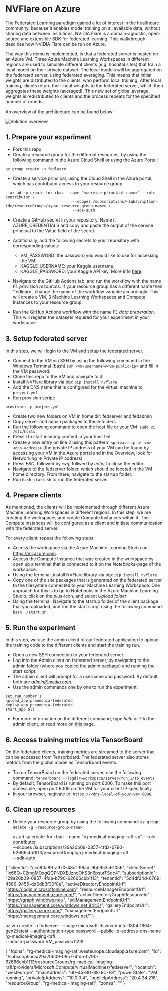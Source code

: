 # NVFlare on Azure

The Federated Learning paradigm gained a lot of interest in the healthcare community, because it enables model training on all available data, without sharing data between insitutions. 
NVIDIA Flare is a domain-agnostic, open-source and extensible SDK for federated learning. This walkthrough descibes how NVIDIA Flare can be run on Azure.

The way this demo is implemented, is that a federated server is hosted on an Azure VM. 
Three Azure Machine Learning Workspaces in different regions are used to simulate different clients (e.g. hospital sites) that train a local model on their private dataset.
The local models will be aggregated on the federated server, using federated averaging. This means that initial weights are distributed to the clients, who perform local training.
After local training, clients return their local weights to the federated server, which then aggregates these weights (averaged). This new set of global average weights is redistributed to clients and the process repeats for the specified number of rounds.

An overview of the architecture can be found below:

![Solution overview!](fedlearn.jpg "Solution overview")

## 1. Prepare your experiment
- Fork this repo
- Create a resource group for the different resources, by using the following command in the Azure Cloud Shell or using the Azure Portal:
```
az group create -n fedlearn
```

- Create a service principal, using the Cloud Shell in the Azure portal, which has contributor access to your resource group

```
  az ad sp create-for-rbac --name "<service-principal-name>" --role contributor \
                              --scopes /subscriptions/<subscription-id>/resourceGroups/<your-resource-group-name> \
                              --sdk-auth
```
- Create a GitHub secret in your repository. Name it AZURE_CREDENTIALS and copy and paste the output of the service principal to the Value field of the secret.
- Additionally, add the following secrets to your repository with corresponding values:
  - VM_PASSWORD: the password you would like to use for accessing the VM.
  - KAGGLE_USERNAME: your Kaggle username.
  - KAGGLE_PASSWORD: your Kaggle API key. More info [here](https://www.kaggle.com/docs/api).
- Navigate to the GitHub Actions tab, and run the workflow with the name *FL provision resources*. If your resource group has a different name then 'fedlearn', change the name of the workflow variable accordingly. This will create a VM, 3 Machine Learning Workspaces and Compute Instances to your resource group.

- Run the GitHub Actions workflow with the name *FL data preperation*. This will register the datasets required for your experiment in your workspace.

## 3. Setup federated server
In this step, we will login to the VM and setup the federated server.

- Connect to the VM via SSH by using the following command in the Windows Terminal (bash) `ssh <vm-username>@<vm-public-ip>` and fill in the VM password.
- Clone this repo to the VM and navigate to it.
- Install NVFlare library via pip: `pip install nvflare`
- Add the DNS name that is configured for the virtual machine to `project.yml`
- Run provision script:
```
provision -p project.yml
```
- Create two new folders on VM in home dir: fedserver and fedadmin
- Copy server and admin packages to these folders
- Run the following command to open the host file or your VM: `sudo vi /etc/hosts`
- Press *i* to start insering content in your host file
- Create a new entry on line 2 using this pattern: `<private-ip-of-vm> <dns-address>` (the private IP address of your VM can be found by accessing your VM in the Azure portal and in the Overview, look for Networking -> Private IP address)
- Press *ESC*, followed by *:wq*, follwed by *enter* to close the editor
- Navigate to the fedserver folder, which should be located in the VM home directory. From there, navigate to the startup folder.
- Run `bash start.sh` to run the federated server

## 4. Prepare clients
As mentioned, the clients will be implemented through different Azure Machine Learning Workspaces in different regions. In this step, we are creating the workspaces and create Compute Instances within it. 
The Compute Instances will be configured as a client and initiate communication with the federated server.

For every client, repeat the following steps:
- Access the workspace via the Azure Machine Learning Studio on https://ml.azure.com.
- Access the Compute Instance that was created in the workspace by open up a terminal that is connected to it on the *Notebooks*-page of the workspace.
- Using the terminal, install NVFlare library via pip: `pip install nvflare`
- Copy one of the site packages that is generated on the federated server to the filesystem connected to your Machine Learning Workspace. One approach for this is to go to Notebooks in the Azure Machine Learning Studio, click on the *plus*-icon, and select *Upload folder*.
- Using the terminal, Navigate to the startup folder of the client package that you uploaded, and run the start script using the following command: `bash ./start.sh`.

## 5. Run the experiment
In this step, we use the admin client of our federated application to upload the training code to the different clients and start the training run.

- Open a new SSH connection to your federated server.
- Log into the Admin client on federated server, by navigating to the admin folder (where you copied the admin package) and running the start script.
- The admin client will prompt for a username and password. By default, both are *admin@nvidia.com*.
- Use the admin commands one by one to run the experiment:

```
set_run_number 1
upload_app pneumonia-federated
deploy_app pneumonia-federated
start_app all
```
- For more information on the different command, type *help* or *?* to the admin client, or read more on [this](https://nvidia.github.io/NVFlare/user_guide/admin_commands.html) page.

## 6. Access training metrics via TensorBoard
On the federated clients, training metrics are streamed to the server that can be accessed from Tensorboard. The federated server also stores metrics from the global model as TensorBoard events.

- To run TensorBoard on the federated server, use the following command: `tensorboard --logdir=workspace/server/run_1/tb_events`
- By default, TensorBoard is running on port 6006. To make this port accessible, open port 6006 on the VM for your client IP specifically.
- In your browser, nagivate to: `https://<dns-label-of-your-vm>:6006`.

## 6. Clean up resources

- Delete your resource group by using the following command: `az group delete -g <resource-group-name>`.


  az ad sp create-for-rbac --name "rg-medical-imaging-rafl-sp" --role contributor \
                              --scopes /subscriptions/29a20b09-0857-4fda-b790-62666cbb1f13/resourceGroups/rg-medical-imaging-rafl \
                              --sdk-auth

{
  "clientId": "cce90a89-a970-48cf-99ad-9bb953c61056",
  "clientSecret": "Ix68Q~02mgMOxgQQPNDXEJzndOhS3n6psurTSdc4",
  "subscriptionId": "29a20b09-0857-4fda-b790-62666cbb1f13",
  "tenantId": "5d4df24d-6769-4586-9455-dd6db3f30f0e",
  "activeDirectoryEndpointUrl": "https://login.microsoftonline.com",
  "resourceManagerEndpointUrl": "https://management.azure.com/",
  "activeDirectoryGraphResourceId": "https://graph.windows.net/",
  "sqlManagementEndpointUrl": "https://management.core.windows.net:8443/",
  "galleryEndpointUrl": "https://gallery.azure.com/",
  "managementEndpointUrl": "https://management.core.windows.net/"
}

az vm create -n fedserver --image microsoft-dsvm:ubuntu-1804:1804-gen2:latest --authentication-type password --public-ip-address-dns-name rg-medical-imaging-rafl \
        --admin-password VM_password123!

{
  "fqdns": "rg-medical-imaging-rafl.westeurope.cloudapp.azure.com",
  "id": "/subscriptions/29a20b09-0857-4fda-b790-62666cbb1f13/resourceGroups/rg-medical-imaging-rafl/providers/Microsoft.Compute/virtualMachines/fedserver",
  "location": "westeurope",
  "macAddress": "60-45-BD-88-6C-F8",
  "powerState": "VM running",
  "privateIpAddress": "10.0.0.4",
  "publicIpAddress": "20.4.34.216",
  "resourceGroup": "rg-medical-imaging-rafl",
  "zones": ""
}